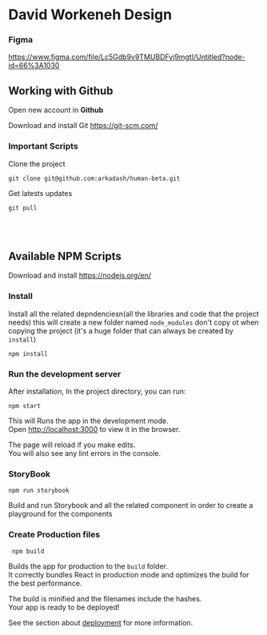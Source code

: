 # David Workeneh Design
### Figma
https://www.figma.com/file/Lc5Gdb9v9TMUBDFyj9mgtI/Untitled?node-id=66%3A1030

## Working with Github
Open new account in **Github**

Download and install Git https://git-scm.com/

### Important Scripts
Clone the project
```
git clone git@github.com:arkadash/human-beta.git 
```

Get latests updates
```
git pull
```
<br/><br/>


## Available NPM Scripts
Download and install https://nodejs.org/en/

### Install
Install all the related depndenciesn(all the libraries and code that the project needs)
this will create a new folder named `node_modules`
don't copy ot when copying the project (it's a huge folder that can always be created by `install`)

```
npm install
```

### Run the development server
After installation, In the project directory, you can run:

``` npm start ```

This will Runs the app in the development mode.<br />
Open [http://localhost:3000](http://localhost:3000) to view it in the browser.

The page will reload if you make edits.<br />
You will also see any lint errors in the console.

### StoryBook
```
npm run storybook
```

Build and run Storybook and all the related component in order to create a playground for the components

### Create Production files
```
 npm build
```

Builds the app for production to the `build` folder.<br />
It correctly bundles React in production mode and optimizes the build for the best performance.

The build is minified and the filenames include the hashes.<br />
Your app is ready to be deployed!

See the section about [deployment](https://facebook.github.io/create-react-app/docs/deployment) for more information.

